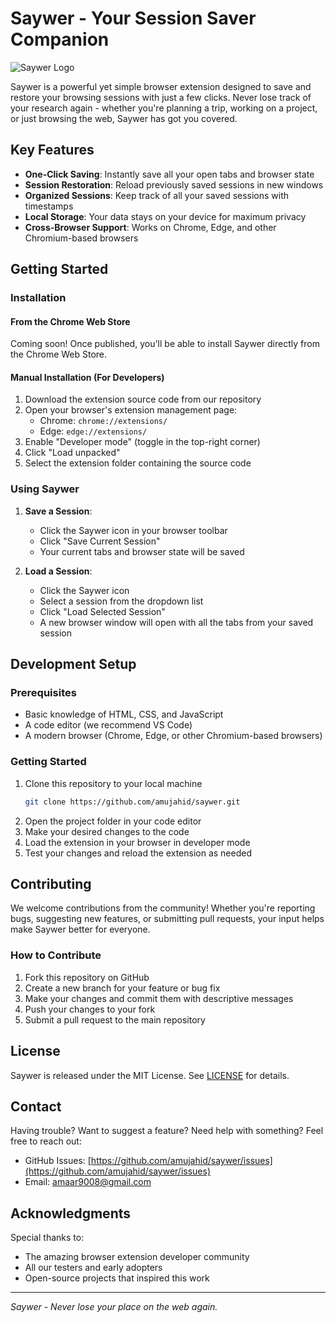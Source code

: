 # Saywer - Your Session Saver Companion

![Saywer Logo](images/icon128.png)

Saywer is a powerful yet simple browser extension designed to save and restore your browsing sessions with just a few clicks. Never lose track of your research again - whether you're planning a trip, working on a project, or just browsing the web, Saywer has got you covered.

## Key Features

- **One-Click Saving**: Instantly save all your open tabs and browser state
- **Session Restoration**: Reload previously saved sessions in new windows
- **Organized Sessions**: Keep track of all your saved sessions with timestamps
- **Local Storage**: Your data stays on your device for maximum privacy
- **Cross-Browser Support**: Works on Chrome, Edge, and other Chromium-based browsers

## Getting Started

### Installation

#### From the Chrome Web Store

Coming soon! Once published, you'll be able to install Saywer directly from the Chrome Web Store.

#### Manual Installation (For Developers)

1. Download the extension source code from our repository
2. Open your browser's extension management page:
   - Chrome: `chrome://extensions/`
   - Edge: `edge://extensions/`
3. Enable "Developer mode" (toggle in the top-right corner)
4. Click "Load unpacked"
5. Select the extension folder containing the source code

### Using Saywer

1. **Save a Session**:
   - Click the Saywer icon in your browser toolbar
   - Click "Save Current Session"
   - Your current tabs and browser state will be saved

2. **Load a Session**:
   - Click the Saywer icon
   - Select a session from the dropdown list
   - Click "Load Selected Session"
   - A new browser window will open with all the tabs from your saved session

## Development Setup

### Prerequisites

- Basic knowledge of HTML, CSS, and JavaScript
- A code editor (we recommend VS Code)
- A modern browser (Chrome, Edge, or other Chromium-based browsers)

### Getting Started

1. Clone this repository to your local machine
   ```bash
   git clone https://github.com/amujahid/saywer.git
   ```
2. Open the project folder in your code editor
3. Make your desired changes to the code
4. Load the extension in your browser in developer mode
5. Test your changes and reload the extension as needed

## Contributing

We welcome contributions from the community! Whether you're reporting bugs, suggesting new features, or submitting pull requests, your input helps make Saywer better for everyone.

### How to Contribute

1. Fork this repository on GitHub
2. Create a new branch for your feature or bug fix
3. Make your changes and commit them with descriptive messages
4. Push your changes to your fork
5. Submit a pull request to the main repository

## License

Saywer is released under the MIT License. See [LICENSE](LICENSE) for details.

## Contact

Having trouble? Want to suggest a feature? Need help with something? Feel free to reach out:

- GitHub Issues: [https://github.com/amujahid/saywer/issues](https://github.com/amujahid/saywer/issues)
- Email: amaar9008@gmail.com

## Acknowledgments

Special thanks to:
- The amazing browser extension developer community
- All our testers and early adopters
- Open-source projects that inspired this work

---

*Saywer - Never lose your place on the web again.*
